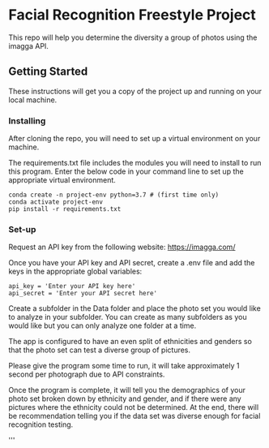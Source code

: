 # Facial Recognition Freestyle Project

This repo will help you determine the diversity a group of photos using the imagga API. 

## Getting Started

These instructions will get you a copy of the project up and running on your local machine.

### Installing

After cloning the repo, you will need to set up a virtual environment on your machine. 

The requirements.txt file includes the modules you will need to install to run this program.  Enter the below code in your command line to set up the appropriate virtual environment. 

```
conda create -n project-env python=3.7 # (first time only)
conda activate project-env
pip install -r requirements.txt
```

### Set-up

Request an API key from the following website: https://imagga.com/

Once you have your API key and API secret, create a .env file and add the keys in the appropriate global variables:

```
api_key = 'Enter your API key here'
api_secret = 'Enter your API secret here'
```

Create a subfolder in the Data folder and place the photo set you would like to analyze in your subfolder. You can create as many subfolders as you would like but you can only analyze one folder at a time. 

The app is configured to have an even split of ethnicities and genders so that the photo set can test a diverse group of pictures.

Please give the program some time to run, it will take approximately 1 second per photograph due to API constraints. 

Once the program is complete, it will tell you the demographics of your photo set broken down by ethnicity and gender, and if there were any pictures where the ethnicity could not be determined.  At the end, there will be recommendation telling you if the data set was diverse enough for facial recognition testing.  

'''



